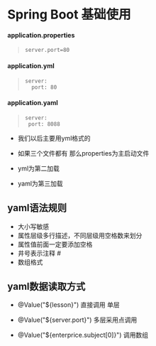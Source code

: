 # Spring Boot 基础使用



#### application.properties

>```
>server.port=80
>```

#### application.yml

> ```
> server:
>   port: 80
> ```

#### application.yaml

>```
>server:
>  port: 8088
>```

- 我们以后主要用yml格式的

- 如果三个文件都有 那么properties为主启动文件

- yml为第二加载

- yaml为第三加载

  

## yaml语法规则

- 大小写敏感
- 属性层级多行描述，不同层级用空格数来划分
- 属性值前面一定要添加空格
- 井号表示注释 #
- 数组格式

## yaml数据读取方式

-  @Value("${lesson}")  直接调用 单层

-  @Value("${server.port}")  多层采用点调用
-  @Value("${enterprice.subject[0]}") 调用数组